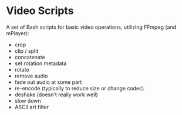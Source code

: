 Video Scripts
==============

A set of Bash scripts for basic video operations, utilizing FFmpeg (and mPlayer):

* crop
* clip / split
* concatenate
* set rotation metadata
* rotate
* remove audio
* fade out audio at some part
* re-encode (typically to reduce size or change codec)
* deshake (doesn't really work well)
* slow down
* ASCII art filter
